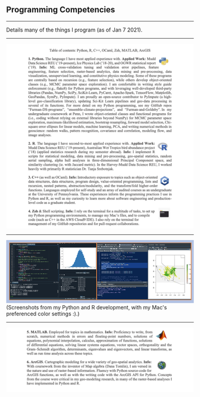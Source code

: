 

## Programming Competencies

---

Details many of the things I program (as of Jan 7 2021).

---

<img src="images/programming.png" class="center">

---

<img src="images/programming3.png" class="center">
(Screenshots from my Python and R development, with my Mac's preferenced color settings :).)

---

<img src="images/Programming_Furman2.png" class="center">

